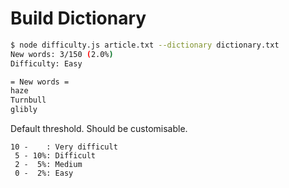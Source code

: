 
# Build Dictionary

```sh
$ node difficulty.js article.txt --dictionary dictionary.txt
New words: 3/150 (2.0%)
Difficulty: Easy

= New words =
haze
Turnbull
glibly
```

Default threshold. Should be customisable.

```
10 -    : Very difficult
 5 - 10%: Difficult
 2 -  5%: Medium
 0 -  2%: Easy
```
